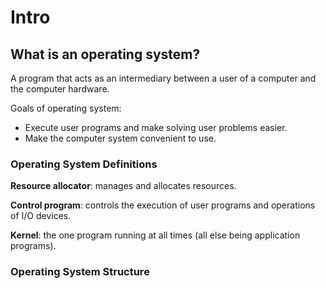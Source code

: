 # Intro

## What is an operating system?

A program that acts as an intermediary between a user of a computer and the computer hardware.

Goals of operating system:

- Execute user programs and make solving user problems easier.
- Make the computer system convenient to use.

### Operating System Definitions

**Resource allocator**: manages and allocates resources.

**Control program**: controls the execution of user programs and operations of I/O devices.

**Kernel**: the one program running at all times (all else being application programs).

### Operating System Structure

